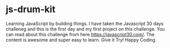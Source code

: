 # js-drum-kit
Learning JavaScript by building things.
I have taken the Javascript 30 days challeneg and this is the first day and my first project on this challenge.
You can read about this challenge from here https://javascript30.com/. The content is awesome and super easy to learn. 
Give it Try! Happy Coding.
